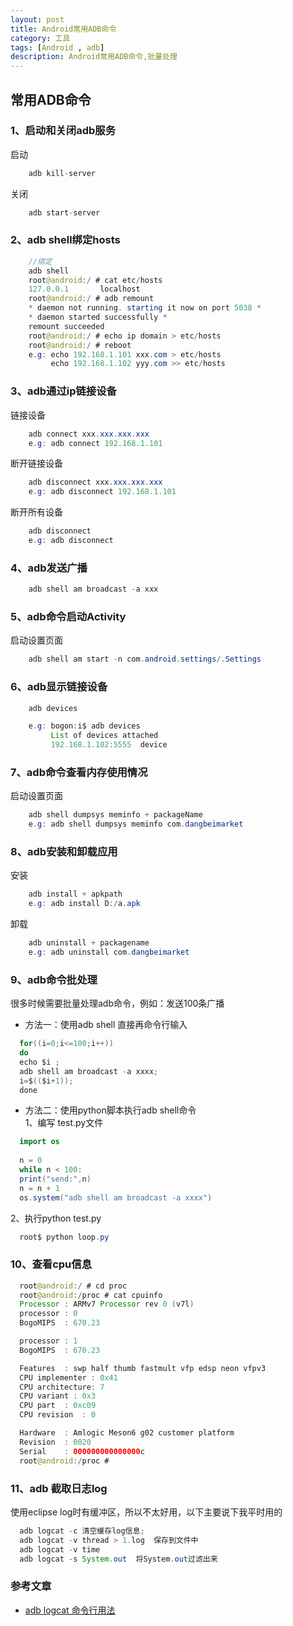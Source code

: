```yaml
---
layout: post
title: Android常用ADB命令
category: 工具
tags: [Android , adb]
description: Android常用ADB命令,批量处理
---
```


## 常用ADB命令

### 1、启动和关闭adb服务
  启动
```java
    adb kill-server
```

  关闭
```java
    adb start-server
```

### 2、adb shell绑定hosts

```java
    //绑定
    adb shell
    root@android:/ # cat etc/hosts
    127.0.0.1       localhost
    root@android:/ # adb remount
    * daemon not running. starting it now on port 5038 *
    * daemon started successfully *
    remount succeeded
    root@android:/ # echo ip domain > etc/hosts
    root@android:/ # reboot
    e.g: echo 192.168.1.101 xxx.com > etc/hosts
         echo 192.168.1.102 yyy.com >> etc/hosts
```

### 3、adb通过ip链接设备
  链接设备
```java
    adb connect xxx.xxx.xxx.xxx
    e.g: adb connect 192.168.1.101
```

  断开链接设备
```java
    adb disconnect xxx.xxx.xxx.xxx
    e.g: adb disconnect 192.168.1.101
```

  断开所有设备
```java
    adb disconnect
    e.g: adb disconnect
```


### 4、adb发送广播

```java
    adb shell am broadcast -a xxx
```

### 5、adb命令启动Activity

启动设置页面
```java
    adb shell am start -n com.android.settings/.Settings
```

### 6、adb显示链接设备

```java
    adb devices

    e.g: bogon:i$ adb devices
         List of devices attached 
         192.168.1.102:5555  device
```

### 7、adb命令查看内存使用情况

启动设置页面
```java
    adb shell dumpsys meminfo + packageName
    e.g: adb shell dumpsys meminfo com.dangbeimarket
```

### 8、adb安装和卸载应用

安装
```java
    adb install + apkpath
    e.g: adb install D:/a.apk
```

卸载
```java
    adb uninstall + packagename
    e.g: adb uninstall com.dangbeimarket
```


### 9、adb命令批处理

很多时候需要批量处理adb命令，例如：发送100条广播

* 方法一：使用adb shell
直接再命令行输入

```java
  for((i=0;i<=100;i++))
  do
  echo $i ;
  adb shell am broadcast -a xxxx;
  i=$(($i+1));
  done
```

* 方法二：使用python脚本执行adb shell命令<br/>
   1、编写 test.py文件<br/>

```java
  import os
  
  n = 0
  while n < 100:
  print("send:",n)
  n = n + 1
  os.system("adb shell am broadcast -a xxxx")
```

  2、执行python test.py<br/>
  
```java
  root$ python loop.py
```

### 10、查看cpu信息

```java
  root@android:/ # cd proc
  root@android:/proc # cat cpuinfo                                               
  Processor : ARMv7 Processor rev 0 (v7l)
  processor : 0
  BogoMIPS  : 670.23

  processor : 1
  BogoMIPS  : 670.23

  Features  : swp half thumb fastmult vfp edsp neon vfpv3 
  CPU implementer : 0x41
  CPU architecture: 7
  CPU variant : 0x3
  CPU part  : 0xc09
  CPU revision  : 0

  Hardware  : Amlogic Meson6 g02 customer platform
  Revision  : 0020
  Serial    : 000000000000000c
  root@android:/proc # 
```

### 11、adb 截取日志log

  使用eclipse log时有缓冲区，所以不太好用，以下主要说下我平时用的

```java
  adb logcat -c 清空缓存log信息;
  adb logcat -v thread > 1.log  保存到文件中
  adb logcat -v time
  adb logcat -s System.out  将System.out过滤出来

```

### 参考文章

* [ adb logcat 命令行用法](http://www.hanshuliang.com/?post=32)